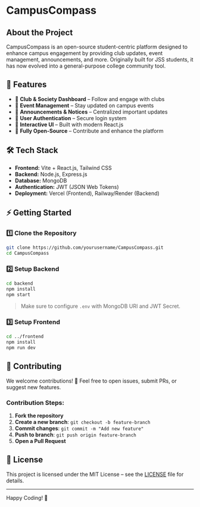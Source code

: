 

# CampusCompass

##  About the Project
CampusCompass is an open-source student-centric platform designed to enhance campus engagement by providing club updates, event management, announcements, and more. Originally built for JSS students, it has now evolved into a general-purpose college community tool.

## 📌 Features
- 🔹 **Club & Society Dashboard** – Follow and engage with clubs
- 🔹 **Event Management** – Stay updated on campus events
- 🔹 **Announcements & Notices** – Centralized important updates
- 🔹 **User Authentication** – Secure login system
- 🔹 **Interactive UI** – Built with modern React.js
- 🔹 **Fully Open-Source** – Contribute and enhance the platform

## 🛠️ Tech Stack
- **Frontend:** Vite + React.js, Tailwind CSS
- **Backend:** Node.js, Express.js
- **Database:** MongoDB
- **Authentication:** JWT (JSON Web Tokens)
- **Deployment:** Vercel (Frontend), Railway/Render (Backend)

## ⚡ Getting Started

### 1️⃣ Clone the Repository
```sh
git clone https://github.com/yourusername/CampusCompass.git
cd CampusCompass
```

### 2️⃣ Setup Backend
```sh
cd backend
npm install
npm start
```
> Make sure to configure `.env` with MongoDB URI and JWT Secret.

### 3️⃣ Setup Frontend
```sh
cd ../frontend
npm install
npm run dev
```

## 📌 Contributing
We welcome contributions! 🚀 Feel free to open issues, submit PRs, or suggest new features.

### Contribution Steps:
1. **Fork the repository**
2. **Create a new branch**: `git checkout -b feature-branch`
3. **Commit changes**: `git commit -m "Add new feature"`
4. **Push to branch**: `git push origin feature-branch`
5. **Open a Pull Request**

## 📜 License
This project is licensed under the MIT License – see the [LICENSE](LICENSE) file for details.

---
Happy Coding! 🚀

